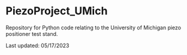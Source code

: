 # PiezoProject_UMich
Repository for Python code relating to the University of Michigan piezo positioner test stand.

Last updated: 05/17/2023
